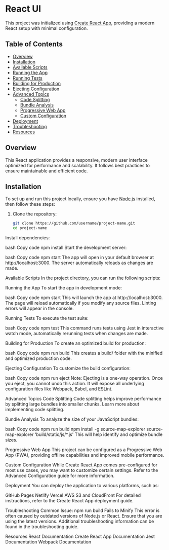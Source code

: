 # React UI

This project was initialized using [Create React App](https://create-react-app.dev/), providing a modern React setup with minimal configuration.

## Table of Contents

- [Overview](#overview)
- [Installation](#installation)
- [Available Scripts](#available-scripts)
- [Running the App](#running-the-app)
- [Running Tests](#running-tests)
- [Building for Production](#building-for-production)
- [Ejecting Configuration](#ejecting-configuration)
- [Advanced Topics](#advanced-topics)
  - [Code Splitting](#code-splitting)
  - [Bundle Analysis](#bundle-analysis)
  - [Progressive Web App](#progressive-web-app)
  - [Custom Configuration](#custom-configuration)
- [Deployment](#deployment)
- [Troubleshooting](#troubleshooting)
- [Resources](#resources)

## Overview

This React application provides a responsive, modern user interface optimized for performance and scalability. It follows best practices to ensure maintainable and efficient code.

## Installation

To set up and run this project locally, ensure you have [Node.js](https://nodejs.org/) installed, then follow these steps:

1. Clone the repository:

   ```bash
   git clone https://github.com/username/project-name.git
   cd project-name
Install dependencies:

bash
Copy code
npm install
Start the development server:

bash
Copy code
npm start
The app will open in your default browser at http://localhost:3000. The server automatically reloads as changes are made.

Available Scripts
In the project directory, you can run the following scripts:

Running the App
To start the app in development mode:

bash
Copy code
npm start
This will launch the app at http://localhost:3000. The page will reload automatically if you modify any source files. Linting errors will appear in the console.

Running Tests
To execute the test suite:

bash
Copy code
npm test
This command runs tests using Jest in interactive watch mode, automatically rerunning tests when changes are made.

Building for Production
To create an optimized build for production:

bash
Copy code
npm run build
This creates a build/ folder with the minified and optimized production code.

Ejecting Configuration
To customize the build configuration:

bash
Copy code
npm run eject
Note: Ejecting is a one-way operation. Once you eject, you cannot undo this action. It will expose all underlying configuration files like Webpack, Babel, and ESLint.

Advanced Topics
Code Splitting
Code splitting helps improve performance by splitting large bundles into smaller chunks. Learn more about implementing code splitting.

Bundle Analysis
To analyze the size of your JavaScript bundles:

bash
Copy code
npm run build
npm install -g source-map-explorer
source-map-explorer 'build/static/js/*.js'
This will help identify and optimize bundle sizes.

Progressive Web App
This project can be configured as a Progressive Web App (PWA), providing offline capabilities and improved mobile performance.

Custom Configuration
While Create React App comes pre-configured for most use cases, you may want to customize certain settings. Refer to the Advanced Configuration guide for more information.

Deployment
You can deploy the application to various platforms, such as:

GitHub Pages
Netlify
Vercel
AWS S3 and CloudFront
For detailed instructions, refer to the Create React App deployment guide.

Troubleshooting
Common Issue: npm run build Fails to Minify
This error is often caused by outdated versions of Node.js or React. Ensure that you are using the latest versions. Additional troubleshooting information can be found in the troubleshooting guide.

Resources
React Documentation
Create React App Documentation
Jest Documentation
Webpack Documentation